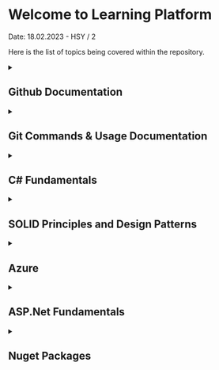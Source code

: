 # Welcome to Learning Platform


Date: 18.02.2023 - HSY / 2

Here is the list of topics being covered within the repository.
<details>
<summary>

## Github Documentation
</summary>
<p>

- [Github Documentation Syntax](docs/Github/Github_Documentation_Syntax.md)
</p>
</details>

<details>
<summary>

## Git Commands & Usage Documentation
</summary>
<p>

**Git Status**
Show the working tree status

```bash
git status
On branch Main
Your branch is up to date with 'origin/Main'.

Changes not staged for commit:
  (use "git add <file>..." to update what will be committed)
  (use "git restore <file>..." to discard changes in working directory)
        modified:   README.md

no changes added to commit (use "git add" and/or "git commit -a")
```

**Git Checkout**
Switch branches or restore working tree files

Updates files in the working tree to match the version in the index or the specified tree. If no pathspec was given, git checkout will also update HEAD to set the specified branch as the current branch.

git checkout \<branch>

```bash
git checkout main

Switched to branch 'main'
M       README.md
Your branch is up to date with 'origin/main'.
```

**Git Branch**
git-branch - List, create, or delete branches

git branch \<new branch name>
git branch --list

- Get list of branches
```bash
git branch --list
  Main---Learning---1412_01
* main
```

**Git Log**
Lists the log of the current branch

```bash
git log
git log --all --oneline
```

**Git Stash**
Stash the changes in a dirty working directory away. Use git stash when you want to record the current state of the working directory and the index, but want to go back to a clean working directory. The command saves your local modifications away and reverts the working directory to match the HEAD commit.

The modifications stashed away by this command can be listed with git stash list, inspected with git stash show, and restored (potentially on top of a different commit) with git stash apply. Calling git stash without any arguments is equivalent to git stash push. A stash is by default listed as "WIP on branchname …​", but you can give a more descriptive message on the command line when you create one.

```bash
git stash list //show the stash list
```

**Git Branch**
List, create, or delete branches

If --list is given, or if there are no non-option arguments, existing branches are listed; the current branch will be highlighted in green and marked with an asterisk. Any branches checked out in linked worktrees will be highlighted in cyan and marked with a plus sign. Option -r causes the remote-tracking branches to be listed, and option -a shows both local and remote branches.

If a <pattern> is given, it is used as a shell wildcard to restrict the output to matching branches. If multiple patterns are given, a branch is shown if it matches any of the patterns.

Note that when providing a <pattern>, you must use --list; otherwise the command may be interpreted as branch creation.

```bash
git branch --list //List the branches in Git local

git branch <New Branch Name> //Creates a branch from the branch you are currently working on
```
</p>
</details>

<details>
<summary>

## C# Fundamentals
</summary>
<p>
Table of Contents:

- [C# Coding Conventions](docs/CSharpFundamentals/CSharp_Coding_Conventions.md)
- **Core C# Programming Constucts**
    - [Core C# Programming Constructs - Part 01](docs/CSharpFundamentals/CSharp_Programming_Constructs_Part01.md)
        - The anatomy of a simple C# program
        - System Data Types and corresponding C# Keywords
        - How to find default and Min/Max Values of C# Types
        - The Data Type Class Hierarchy
        - Parsing Values and Using TryParse from String Data
        - Working with String Data
        - String Interpolation and Escape Characters, Verbatim Strings
        - The Checked and Unchecked Keyword
        - C# Iteration Constructs
        -. The if/else and switch statement
    - [Core C# Programming Constructs - Part 02](docs/CSharpFundamentals/CSharp_Programming_Constructs_Part02.md)
        - Understanding C# Arrays
        - C# Array Initialization
        - Defining an Array of Objects
        - Multidimensional Arrays
        - Jagged Arrays
        - The System.Array Base Class
        - Methods
        - Expression-Bodied Members
        - Static Local Functions
        - Method Parameter Modifiers
        - Understanding the enum Type
        - Understanding the Structure (Struct) type (aka Value Type)
        - Understanding the Value Types and Reference Types
        - Understanding C# Nullable Types
        - Tuples (Not documented yet!)
- **Object Oriented Programming with C#**
    - [Object Oriented Programming with C# - Part 01](docs/CSharpFundamentals/CSharp_Object_Oriented_Programming_Part01.md)
        - Defining the Pillars of Object-Oriented Programming
        - First Pillar of OOP - Understanding Encapsulation
        - Second Pillar of OOP - Understanding Inheritance
        - Third Pillar of OOP - Understanding Polymorphism
        - Fourth Pillar of OOP - Abstraction
        - Understanding Base Class/Derived Class Casting Rules
        - The C# as Keyword
        - The C# is Keyword
        - Cast Expression
        - Pattern Matching - Reading
        - The Super Parent Class: System.Object
    - [Object Oriented Programming with C# - Part 02](docs/CSharpFundamentals/CSharp_Object_Oriented_Programming_Part02.md)
        - Exception Handling
        - Working with Interfaces
        - Interfaces vs. Abstract Base Classes
        - Understanding Object Lifetime
    - [Object Oriented Programming with C# - Part 03](docs/CSharpFundamentals/CSharp_Object_Oriented_Programming_Part03.md) 

        **Collections**
        - System.Collections Classes
        - System.Collections.Generic Classes
        - Key Interfaces supported by Classes of System.Collections.Generic
        - Working with List\<T>
        - Search and sort lists
        - Implementing a Collection of Key/Value Pairs (Dictionary)
        - Using LINQ to Access Collection
        - Working with the Stack<T> Class
        - Working with the Queue\<T> Class
    - [Object Oriented Programming with C# - Part 04](docs/CSharpFundamentals//CSharp_Object_Oriented_Programming_Part04.md)

        **Generics**
        - Creating Custom Generic Methods
        - Constraints on type Parameters
        - Enum Constraint
        - Creating Custom Generic Structures and Classes
        - Generics overview
        - Pattern Matching with Generics (7.1)
    - [Object Oriented Programming with C# - Part 5](docs/CSharpFundamentals//CSharp_Object_Oriented_Programming_Part05.md)

        **Advanced C# Languages Features**
        - Understanding Indexer Methods
        - Understanding Operator Overloading
        - Understanding Custom Type Conversions
        - Understanding Extension Methods
        - Understanding Anonymous Types
    - [Object Oriented Programming with C# - Part 6](docs/CSharpFundamentals/CSharp_Object_Oriented_Programming_Part06.md)

        **LINQ to Objects**
        - What is LINQ (Language Integrated Query)?
        - Introduction to LINQ Queries
        - Basic LINQ Query Operations
        - Standard Query Operators
            - Sorting Data
            - Set Operations
            - Filtering Data
            - Quantifier Operations
            - Projection Operations
            - Partioning Data
            - Join Operations
            - Grouping Data
            - Generation Operations
            - Element Operations
            - Converting Data Types
            - Concatenation Operations
            - Aggregation Operations

</p>
</details>

<details>
<summary>

## SOLID Principles and Design Patterns
</summary>
<p>
Table of contents:

- [SOLID Principles](docs/SolidnPatterns/SolidPrinciples.md)
    - (**S**)ingle Responsibility Principle
    - (**O**)pen-Closed Principle
    - (**L**)iskov Substitution Principle
    - (**I**)nterface Segregation Principle
    - (**D**)ependency Inversion Principle
- **Design Patterns**
  - [Builder](docs/SolidnPatterns/BuilderPattern.md)
  - [Factory](docs/SolidnPatterns/FactoryPattern.md)
  - [Singleton](docs/SolidnPatterns/SingletonPattern.md)
  - [Proxy](docs/SolidnPatterns/ProxyPattern.md)
  - [Command](docs/SolidnPatterns/CommandPattern.md)
  - [Publisher/Subscriber](docs/SolidnPatterns/PublisherSubscriberPattern.md)
  - [Dependency Injection](docs/SolidnPatterns/DependencyInjectionPattern.md)
  - [Specification](docs/SolidnPatterns/SpecificationPattern.md)

</p>
</details>

<details>
<summary>

## Azure
</summary>
<p>

</p>
</details>

<details>
<summary>

## ASP.Net Fundamentals
</summary>
<p>

- [Testing ASP.Net Core Application](docs/ASPNetCore/ASPNetCore_Testing.md)
- [Dependency Injection over Extension](docs/ASPNetCore/DependencyInjection_over_Extensions.md)
- [Configuration and IOptions, IOptionsSnapshot, IOptionsMonitor](docs/ASPNetCore/IOptionsnConfiguration.md)
</p>
</details>

<details>
<summary>

## Nuget Packages
</summary>
<p>

- **AutoFac**
- **SeriLog**
- **FluentValidation**
- **AutMapper**
</p>
</details>